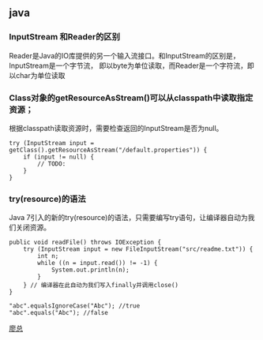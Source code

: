 ## java

### InputStream 和Reader的区别
Reader是Java的IO库提供的另一个输入流接口。和InputStream的区别是，InputStream是一个字节流，
即以byte为单位读取，而Reader是一个字符流，即以char为单位读取

### Class对象的getResourceAsStream()可以从classpath中读取指定资源；
根据classpath读取资源时，需要检查返回的InputStream是否为null。
```
try (InputStream input = getClass().getResourceAsStream("/default.properties")) {
    if (input != null) {
        // TODO:
    }
}
```

### try(resource)的语法
Java 7引入的新的try(resource)的语法，只需要编写try语句，让编译器自动为我们关闭资源。
```
public void readFile() throws IOException {
    try (InputStream input = new FileInputStream("src/readme.txt")) {
        int n;
        while ((n = input.read()) != -1) {
            System.out.println(n);
        }
    } // 编译器在此自动为我们写入finally并调用close()
}
```
```
"abc".equalsIgnoreCase("Abc"); //true 
"abc".equals("Abc"); //false
```
[廖总](https://www.liaoxuefeng.com/wiki/1252599548343744/1306580867874849#0)

